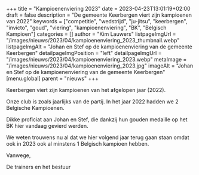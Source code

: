 +++
title = "Kampioenenviering 2023"
date = 2023-04-23T13:01:19+02:00
draft = false
description = "De gemeente Keerbergen viert zijn kampioenen van 2022"
keywords = ["competitie", "wedstrijd", "ju-jitsu", "keerbergen", "invicto", "goud", "viering", "kampioenenviering", "BK", "Belgisch Kampioen"]
categories = []
author = "Kim Lauwers"
listpageImgUrl = "/images/nieuws/2023/04/kampioenenviering_2023_thumbnail.webp"
listpageImgAlt = "Johan en Stef op de kampioenenviering van de gemeente Keerbergen"
detailpageImgPosition = "left"
detailpageImgUrl = "/images/nieuws/2023/04/kampioenenviering_2023.webp"
metaImage = "/images/nieuws/2023/04/kampioenenviering_2023.jpg"
imageAlt = "Johan en Stef op de kampioenenviering van de gemeente Keerbergen"
[menu.global]
    parent = "nieuws"
+++

Keerbergen viert zijn kampioenen van het afgelopen jaar (2022).

Onze club is zoals jaarlijks van de partij. In het jaar 2022 hadden we 2 Belgische Kampioenen.

Dikke proficiat aan Johan en Stef, die dankzij hun gouden medaille op het BK hier vandaag gevierd werden.

We weten trouwens nu al dat we hier volgend jaar terug gaan staan omdat ook in 2023 ook al minstens 1 Belgisch kampioen hebben.

Vanwege,

De trainers en het bestuur